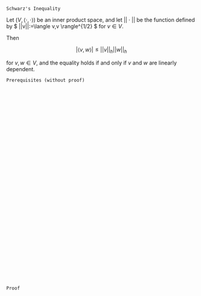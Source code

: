```
Schwarz's Inequality
```

Let $(V, \langle \cdot,\cdot \rangle)$ be an inner product space,  and let $|| \cdot||$ be the function defined by
$
||v||:=\langle v,v \rangle^{1/2}
$ for $v\in V$.

Then

$$
|\langle v, w \rangle|
\leq
||v||_h ||w||_h
$$

for $v,w \in V$, and the equality holds if and only if $v$ and $w$ are linearly dependent.

```
Prerequisites (without proof)
```


<br>
<br>
<br>
<br>
<br>
<br>
<br>
<br>
<br>
<br>
<br>
<br>
<br>
<br>
<br>
<br>
<br>
<br>
<br>
<br>
<br>
<br>
<br>
<br>
<br>
<br>
<br>
<br>
<br>
<br>


```
Proof
```
